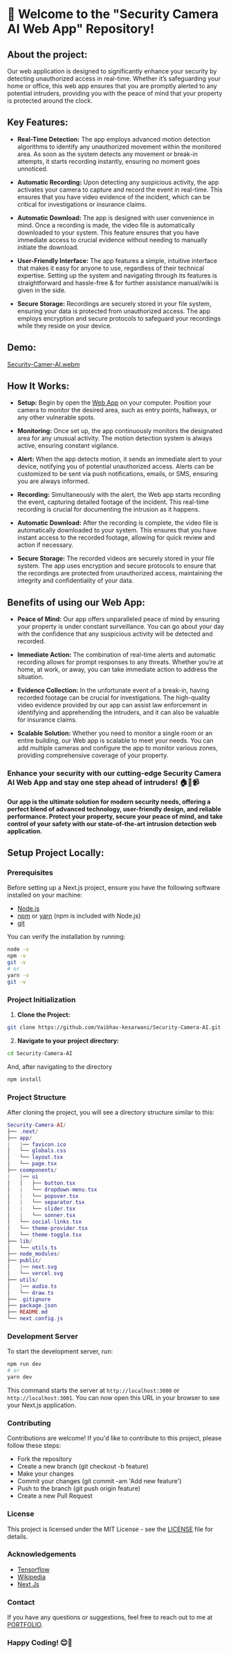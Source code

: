 # 👋 Welcome to the "Security Camera AI Web App" Repository!

## About the project:

Our web application is designed to significantly enhance your security by detecting unauthorized access in real-time. Whether it’s safeguarding your home or office, this web app ensures that you are promptly alerted to any potential intruders, providing you with the peace of mind that your property is protected around the clock.

## Key Features:

- **Real-Time Detection:** The app employs advanced motion detection algorithms to identify any unauthorized movement within the monitored area. As soon as the system detects any movement or break-in attempts, it starts recording instantly, ensuring no moment goes unnoticed.
  
- **Automatic Recording:** Upon detecting any suspicious activity, the app activates your camera to capture and record the event in real-time. This ensures that you have video evidence of the incident, which can be critical for investigations or insurance claims.

- **Automatic Download:** The app is designed with user convenience in mind. Once a recording is made, the video file is automatically downloaded to your system. This feature ensures that you have immediate access to crucial evidence without needing to manually initiate the download.

- **User-Friendly Interface:** The app features a simple, intuitive interface that makes it easy for anyone to use, regardless of their technical expertise. Setting up the system and navigating through its features is straightforward and hassle-free & for further assistance manual/wiki is given in the side.

- **Secure Storage:** Recordings are securely stored in your file system, ensuring your data is protected from unauthorized access. The app employs encryption and secure protocols to safeguard your recordings while they reside on your device.

## Demo: 

[Security-Camer-AI.webm](https://github.com/Vaibhav-kesarwani/Security-Camera-AI/assets/116189379/45231ad5-9779-4fae-ad95-824afcbfccad)

## How It Works:

- **Setup:** Begin by open the [Web App](security-camera-ai.vercel.app) on your computer. Position your camera to monitor the desired area, such as entry points, hallways, or any other vulnerable spots.

- **Monitoring:** Once set up, the app continuously monitors the designated area for any unusual activity. The motion detection system is always active, ensuring constant vigilance.

- **Alert:** When the app detects motion, it sends an immediate alert to your device, notifying you of potential unauthorized access. Alerts can be customized to be sent via push notifications, emails, or SMS, ensuring you are always informed.

- **Recording:** Simultaneously with the alert, the Web app starts recording the event, capturing detailed footage of the incident. This real-time recording is crucial for documenting the intrusion as it happens.

- **Automatic Download:** After the recording is complete, the video file is automatically downloaded to your system. This ensures that you have instant access to the recorded footage, allowing for quick review and action if necessary.

- **Secure Storage:** The recorded videos are securely stored in your file system. The app uses encryption and secure protocols to ensure that the recordings are protected from unauthorized access, maintaining the integrity and confidentiality of your data.

## Benefits of using our Web App:

- **Peace of Mind:** Our app offers unparalleled peace of mind by ensuring your property is under constant surveillance. You can go about your day with the confidence that any suspicious activity will be detected and recorded.

- **Immediate Action:** The combination of real-time alerts and automatic recording allows for prompt responses to any threats. Whether you’re at home, at work, or away, you can take immediate action to address the situation.

- **Evidence Collection:** In the unfortunate event of a break-in, having recorded footage can be crucial for investigations. The high-quality video evidence provided by our app can assist law enforcement in identifying and apprehending the intruders, and it can also be valuable for insurance claims.

- **Scalable Solution:** Whether you need to monitor a single room or an entire building, our Web app is scalable to meet your needs. You can add multiple cameras and configure the app to monitor various zones, providing comprehensive coverage of your property.

### Enhance your security with our cutting-edge Security Camera AI Web App and stay one step ahead of intruders! 🏠🔐📹

#### Our app is the ultimate solution for modern security needs, offering a perfect blend of advanced technology, user-friendly design, and reliable performance. Protect your property, secure your peace of mind, and take control of your safety with our state-of-the-art intrusion detection web application.

## Setup Project Locally:

### Prerequisites

Before setting up a Next.js project, ensure you have the following software installed on your machine:

- [Node.js](https://nodejs.org/en)
- [npm](https://nodejs.org/en) or [yarn](https://classic.yarnpkg.com/lang/en/docs/cli/install/) (npm is included with Node.js)
- [git](https://www.git-scm.com/download/win)

You can verify the installation by running:

```bash
node -v
npm -v
git -v
# or
yarn -v
git -v
```

### Project Initialization

1. <b>Clone the Project:</b>

```bash
git clone https://github.com/Vaibhav-kesarwani/Security-Camera-AI.git
```
2. <b>Navigate to your project directory:</b>

```bash
cd Security-Camera-AI
```
And, after navigating to the directory

```bash
npm install
```

### Project Structure

After cloning the project, you will see a directory structure similar to this:

```lua
Security-Camera-AI/
├── .next/
├── app/
|   |── favicon.ico
│   └── globals.css
│   └── layout.tsx
│   └── page.tsx
├── coomponents/
|   |── ui
│   │   ├── button.tsx
│   |   └── dropdown-menu.tsx
│   |   └── popover.tsx
│   |   └── separator.tsx
│   |   └── slider.tsx
│   |   └── sonner.tsx
│   └── social-links.tsx
│   └── theme-provider.tsx
│   └── theme-toggle.tsx
├── lib/
│   └── utils.ts
├── node_modules/
├── public/
│   |── next.svg
│   └── vercel.svg
├── utils/
│   |── audio.ts
│   └── draw.ts
├── .gitignore
├── package.json
├── README.md
└── next.config.js
```

### Development Server

To start the development server, run:

```bash
npm run dev
# or
yarn dev
```

This command starts the server at `http://localhost:3000` or `http://localhost:3001`. You can now open this URL in your browser to see your Next.js application.

### Contributing

Contributions are welcome! If you'd like to contribute to this project, please follow these steps:

- Fork the repository
- Create a new branch (git checkout -b feature)
- Make your changes
- Commit your changes (git commit -am 'Add new feature')
- Push to the branch (git push origin feature)
- Create a new Pull Request

### License
This project is licensed under the MIT License - see the [LICENSE](https://github.com/Vaibhav-kesarwani/Security-Camera-AI/blob/master/LICENSE) file for details.

### Acknowledgements

- [Tensorflow](https://www.tensorflow.org/js/tutorials)
- [Wikipedia](https://en.wikipedia.org/wiki/Object_detection)
- [Next Js](https://nextjs.org/learn)

### Contact

If you have any questions or suggestions, feel free to reach out to me at [PORTFOLIO](https://vaibhavkesarwani.vercel.app).
<br/>

### Happy Coding! 😊👀
